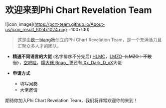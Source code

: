 # 欢迎来到Phi Chart Revelation Team

![icon_image](https://pcrt-team.github.io/About-us/icon_result_1024x1024.png =100x100)

> 这是由[欧一biang吔](https://space.bilibili.com/437161770)创立的Phi Chart Revelation Team，是一个充满活力且汇聚众多人才的团队。

- **精通不同语言的大佬** (名字排序不分先后)
  [HLMC](https://space.bilibili.com/357681195)，[LMZO](https://space.bilibili.com/1245904744)~~（LMZO：不敢当）~~，[空吧哇](https://space.bilibili.com/527630410)，[糯大侎](https://space.bilibili.com/1136182692),[Bnao_](https://space.bilibili.com/396563011),更还有[
Xx_Dark_D_xX](https://space.bilibili.com/389306201)大佬

- **申请方式**
  - 填写[问卷](https://kaoshi.wjx.top/vm/YpPk3YP.aspx)
  - 大佬邀请

期待你加入Phi Chart Revelation Team，我们将非常欢迎你的来到！
